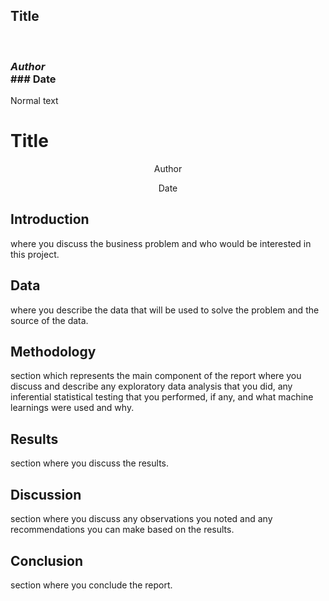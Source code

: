 <p align="center">
  <h2> Title</h2><br>
  <h3><i>Author</i><br>
  ### Date</h3>
</p>

Normal text


<p style="text-align: center;"><h1>Title</h1></p>

<p style="text-align: center;">Author</p>

<p style="text-align: center;">Date</p>

## Introduction

 where you discuss the business problem and who would be interested in this project.

## Data

 where you describe the data that will be used to solve the problem and the source of the data.
## Methodology 

section which represents the main component of the report where you discuss and describe any exploratory data analysis that you did, any inferential statistical testing that you performed, if any, and what machine learnings were used and why.

## Results 
section where you discuss the results.

## Discussion 
section where you discuss any observations you noted and any recommendations you can make based on the results.

## Conclusion
 section where you conclude the report.
